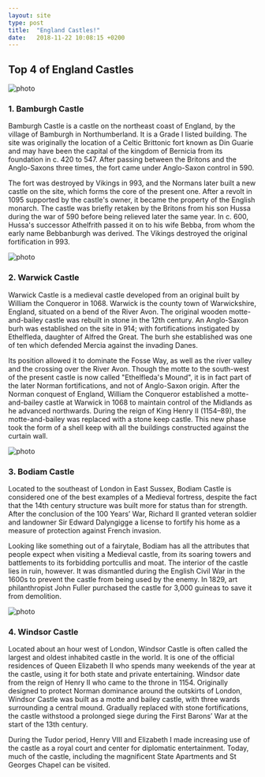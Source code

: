 ```yaml
---
layout: site
type: post
title:  "England Castles!"
date:   2018-11-22 10:08:15 +0200
---
```


<section id="post-england">
    <div class="england-castles">
        <h2>Top 4 of England Castles</h2>
        <article class="bamburgh">
            <img src="{{ site.baseurl }}/assets/England Castles/bamburgh_castle.jpg" alt="photo">
            <h3>1. Bamburgh Castle</h3>
            <p>Bamburgh Castle is a castle on the northeast coast of England, by the village of Bamburgh in Northumberland. It is a Grade I listed building. The site was originally the location of a Celtic Brittonic fort known as Din Guarie and may have been the capital of the kingdom of Bernicia from its foundation in c. 420 to 547. After passing between the Britons and the Anglo-Saxons three times, the fort came under Anglo-Saxon control in 590.</p>
            <p>The fort was destroyed by Vikings in 993, and the Normans later built a new castle on the site, which forms the core of the present one. After a revolt in 1095 supported by the castle's owner, it became the property of the English monarch. The castle was briefly retaken by the Britons from his son Hussa during the war of 590 before being relieved later the same year. In c. 600, Hussa's successor Athelfrith passed it on to his wife Bebba, from whom the early name Bebbanburgh was derived. The Vikings destroyed the original fortification in 993.</p>
        </article>
        <article class="warwick">
            <img src="{{ site.baseurl }}/assets/England Castles/Warwick-Castle.jpg" alt="photo">
            <h3>2. Warwick Castle</h3>
            <p>Warwick Castle is a medieval castle developed from an original built by William the Conqueror in 1068. Warwick is the county town of Warwickshire, England, situated on a bend of the River Avon. The original wooden motte-and-bailey castle was rebuilt in stone in the 12th century. An Anglo-Saxon burh was established on the site in 914; with fortifications instigated by Ethelfleda, daughter of Alfred the Great. The burh she established was one of ten which defended Mercia against the invading Danes.</p>
            <p>Its position allowed it to dominate the Fosse Way, as well as the river valley and the crossing over the River Avon. Though the motte to the south-west of the present castle is now called "Ethelfleda's Mound", it is in fact part of the later Norman fortifications, and not of Anglo-Saxon origin. After the Norman conquest of England, William the Conqueror established a motte-and-bailey castle at Warwick in 1068 to maintain control of the Midlands as he advanced northwards. During the reign of King Henry II (1154–89), the motte-and-bailey was replaced with a stone keep castle. This new phase took the form of a shell keep with all the buildings constructed against the curtain wall.</p>
        </article>
        <article class="bodiam">
            <img src="{{ site.baseurl }}/assets/England Castles/bodiam.jpg" alt="photo">
            <h3>3. Bodiam Castle</h3>
            <p>Located to the southeast of London in East Sussex, Bodiam Castle is considered one of the best examples of a Medieval fortress, despite the fact that the 14th century structure was built more for status than for strength. After the conclusion of the 100 Years’ War, Richard II granted veteran soldier and landowner Sir Edward Dalyngigge a license to fortify his home as a measure of protection against French invasion.</p>
            <p>Looking like something out of a fairytale, Bodiam has all the attributes that people expect when visiting a Medieval castle, from its soaring towers and battlements to its forbidding portcullis and moat. The interior of the castle lies in ruin, however. It was dismantled during the English Civil War in the 1600s to prevent the castle from being used by the enemy. In 1829, art philanthropist John Fuller purchased the castle for 3,000 guineas to save it from demolition.</p>
        </article>
        <article class="windsor">
            <img src="{{ site.baseurl }}/assets/England Castles/windsor.jpg" alt="photo">
            <h3>4. Windsor Castle</h3>
            <p>Located about an hour west of London, Windsor Castle is often called the largest and oldest inhabited castle in the world. It is one of the official residences of Queen Elizabeth II who spends many weekends of the year at the castle, using it for both state and private entertaining. Windsor date from the reign of Henry II who came to the throne in 1154. Originally designed to protect Norman dominance around the outskirts of London, Windsor Castle was built as a motte and bailey castle, with three wards surrounding a central mound. Gradually replaced with stone fortifications, the castle withstood a prolonged siege during the First Barons’ War at the start of the 13th century.</p>
            <p>During the Tudor period, Henry VIII and Elizabeth I made increasing use of the castle as a royal court and center for diplomatic entertainment. Today, much of the castle, including the magnificent State Apartments and St Georges Chapel can be visited.</p>
        </article>
    </div>
</section>
